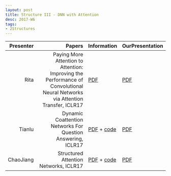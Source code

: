 ```yaml
---
layout: post
title: Structure III - DNN with Attention
desc: 2017-W6
tags:
- 2Structures
---
```





| Presenter | Papers | Information| OurPresentation |
| -----: | ----------: | :----- | :----- |
| Rita | Paying More Attention to Attention: Improving the Performance of Convolutional Neural Networks via Attention Transfer, ICLR17 |  [PDF](https://arxiv.org/abs/1612.03928)| [PDF]({{site.baseurl}}/talks/20170926-Rita.pdf) |
| Tianlu  | Dynamic Coattention Networks For Question Answering, ICLR17 | [PDF](https://arxiv.org/abs/1611.01604) + [code](https://github.com/marshmelloX/dynamic-coattention-network)| [PDF]({{site.baseurl}}/talks/20170926-Tianlu.pdf) |
| ChaoJiang | Structured Attention Networks, ICLR17 |[PDF](https://arxiv.org/abs/1702.00887) + [code](https://github.com/harvardnlp/struct-attn) | [PDF]({{site.baseurl}}/talks/20170928-Chao.pdf) |
